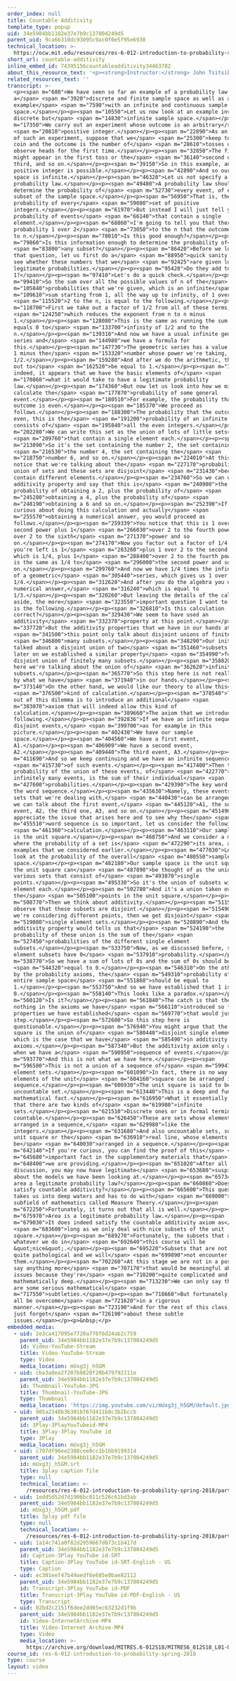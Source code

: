```yaml
---
order_index: null
title: Countable Additivity
template_type: popup
uid: 34e5984bb1182e37e7b9c137804249d5
parent_uid: 9ca6b310dc93095c9ac0f0e5f95e6930
technical_location: >-
  https://ocw.mit.edu/resources/res-6-012-introduction-to-probability-spring-2018/part-i-the-fundamentals/countable-additivity
short_url: countable-additivity
inline_embed_id: 74395156countableadditivity34463782
about_this_resource_text: '<p><strong>Instructor:</strong> John Tsitsiklis</p>'
related_resources_text: ''
transcript: >-
  <p><span m="680">We have seen so far an example of a probability law on
  a</span> <span m="3920">discrete and finite sample space as well as an
  example</span> <span m="7590">with an infinite and continuous sample
  space.</span></p><p><span m="10550">Let us now look at an example involving a
  discrete but</span> <span m="14830">infinite sample space.</span></p><p><span
  m="17350">We carry out an experiment whose outcome is an arbitrary</span>
  <span m="20810">positive integer.</span></p><p><span m="22890">As an example
  of such an experiment, suppose that we</span> <span m="25300">keep tossing a
  coin and the outcome is the number of</span> <span m="28610">tosses until we
  observe heads for the first time.</span></p><p><span m="32850">The first heads
  might appear in the first toss or the</span> <span m="36140">second or the
  third, and so on.</span></p><p><span m="39150">So in this example, any
  positive integer is possible.</span></p><p><span m="42890">And so our sample
  space is infinite.</span></p><p><span m="46320">Let us not specify a
  probability law.</span></p><p><span m="49480">A probability law should
  determine the probability of</span> <span m="52730">every event, of every
  subset of the sample space.</span></p><p><span m="56950">That is, the
  probability of every</span> <span m="59080">set of positive
  integers.</span></p><p><span m="61970">But instead I will just tell you the
  probability of events</span> <span m="66140">that contain a single
  element.</span></p><p><span m="68860">I'm going to tell you that there is
  probability 1 over 2</span> <span m="73050">to the n that the outcome is equal
  to n.</span></p><p><span m="78010">Is this good enough?</span></p><p><span
  m="79860">Is this information enough to determine the probability of</span>
  <span m="83800">any subset?</span></p><p><span m="86420">Before we look into
  that question, let us first do a</span> <span m="88950">quick sanity check to
  see whether these numbers that we</span> <span m="92425">are given look like
  legitimate probabilities.</span></p><p><span m="95420">Do they add to
  1?</span></p><p><span m="97410">Let's do a quick check.</span></p><p><span
  m="99410">So the sum over all the possible values of n of the</span> <span
  m="105840">probabilities that we're given, which is an infinite</span> <span
  m="109610">sum starting from 1, all the way up to infinity, of 1 over</span>
  <span m="115520">2 to the n, is equal to the following.</span></p><p><span
  m="118700">First we take out a factor of 1/2 from all of these terms,</span>
  <span m="124250">which reduces the exponent from n to n minus
  1.</span></p><p><span m="128080">This is the same as running the sum from n
  equals 0 to</span> <span m="133700">infinity of 1/2 and to the
  n.</span></p><p><span m="139310">And now we have a usual infinite geometric
  series and</span> <span m="144980">we have a formula for
  this.</span></p><p><span m="147730">The geometric series has a value of 1 over
  1 minus the</span> <span m="153320">number whose power we're taking, which is
  1/2.</span></p><p><span m="159280">And after we do the arithmetic, this turns
  out to</span> <span m="162520">be equal to 1.</span></p><p><span m="164240">So
  indeed, it appears that we have the basic elements of</span> <span
  m="170860">what it would take to have a legitimate probability
  law.</span></p><p><span m="174360">But now let us look into how we might
  calculate the</span> <span m="177870">probability of some general
  event.</span></p><p><span m="180510">For example, the probability that the
  outcome is even.</span></p><p><span m="185370">We proceed as
  follows.</span></p><p><span m="188300">The probability that the outcome is
  even, this is the</span> <span m="191200">probability of an infinite set that
  consists of</span> <span m="195840">all the even integers.</span></p><p><span
  m="202280">We can write this set as the union of lots of little sets</span>
  <span m="209760">that contain a single element each.</span></p><p><span
  m="213090">So it's the set containing the number 2, the set containing</span>
  <span m="216530">the number 4, the set containing the</span> <span
  m="218750">number 6, and so on.</span></p><p><span m="224010">At this point we
  notice that we're talking about the</span> <span m="227170">probability of a
  union of sets and these sets are disjoint</span> <span m="231430">because they
  contain different elements.</span></p><p><span m="234760">So we can use an
  additivity property and say that this is</span> <span m="240900">the
  probability of obtaining a 2, plus the probability of</span> <span
  m="245280">obtaining a 4, plus the probability of</span> <span
  m="248190">obtaining a 6 and so on.</span></p><p><span m="252390">If you're
  curious about doing this calculation and actually</span> <span
  m="255570">obtaining a numerical answer, you would proceed as
  follows.</span></p><p><span m="259339">You notice that this is 1 over 2 to the
  second power plus 1</span> <span m="266030">over 2 to the fourth power plus 1
  over 2 to the sixth</span> <span m="271370">power and so
  on.</span></p><p><span m="274170">Now you factor out a factor of 1/4 and what
  you're left is 1</span> <span m="283260">plus 1 over 2 to the second power,
  which is 1/4, plus 1</span> <span m="288400">over 2 to the fourth power, which
  is the same as 1/4 to</span> <span m="296000">the second power and so
  on.</span></p><p><span m="299760">And now we have 1/4 times the infinite sum
  of a geometric</span> <span m="305440">series, which gives us 1 over 1 minus
  1/4.</span></p><p><span m="312620">And after you do the algebra you obtain a
  numerical answer,</span> <span m="316240">which is equal to
  1/3.</span></p><p><span m="320260">But leaving the details of the calculation
  aside, the more</span> <span m="323550">important question I want to address
  is the following.</span></p><p><span m="326810">Is this calculation
  correct?</span></p><p><span m="329430">We seem to have used an
  additivity</span> <span m="332370">property at this point.</span></p><p><span
  m="337720">But the additivity properties that we have in our hands at</span>
  <span m="341500">this point only talk about disjoint unions of finitely</span>
  <span m="346800">many subsets.</span></p><p><span m="348290">Our initial axiom
  talked about a disjoint union of two</span> <span m="351460">subsets and then
  later on we established a similar property</span> <span m="354990">for a
  disjoint union of finitely many subsets.</span></p><p><span m="358820">But
  here we're talking about the union of</span> <span m="362620">infinitely many
  subsets.</span></p><p><span m="365770">So this step here is not really allowed
  by what we have</span> <span m="371940">in our hands.</span></p><p><span
  m="373140">On the other hand, we would like our theory to allow this</span>
  <span m="376500">kind of calculation.</span></p><p><span m="378540">The way
  out of this dilemma is to introduce an additional</span> <span
  m="383070">axiom that will indeed allow this kind of
  calculation.</span></p><p><span m="389660">The axiom that we introduce is the
  following.</span></p><p><span m="392836">If we have an infinite sequence of
  disjoint events,</span> <span m="399700">as for example in this
  picture.</span></p><p><span m="402430">We have our sample
  space.</span></p><p><span m="404560">We have a first event,
  A1.</span></p><p><span m="406909">We have a second event,
  A2.</span></p><p><span m="409440">The third event, A3.</span></p><p><span
  m="411690">And so we keep continuing and we have an infinite sequence</span>
  <span m="415730">of such events.</span></p><p><span m="417400">Then the
  probability of the union of these events, of</span> <span m="422770">these
  infinitely many events, is the sum of their individual</span> <span
  m="427600">probabilities.</span></p><p><span m="429390">The key word here is
  the word sequence.</span></p><p><span m="435630">Namely, these events, these
  sets that we're dealing with,</span> <span m="440430">can be arranged so that
  we can talk about the first event,</span> <span m="445120">A1, the second
  event, A2, the third one, A3, and so on.</span></p><p><span m="451490">To
  appreciate the issue that arises here and to see why the</span> <span
  m="455510">word sequence is so important, let us consider the following</span>
  <span m="461360">calculation.</span></p><p><span m="463110">Our sample space
  is the unit square.</span></p><p><span m="468750">And we consider a model
  where the probability of a set is</span> <span m="472290">its area, as in the
  examples that we considered earlier.</span></p><p><span m="477030">Let us now
  look at the probability of the overall</span> <span m="480550">sample
  space.</span></p><p><span m="482180">Our sample space is the unit square and
  the unit square can</span> <span m="487890">be thought of as the union of
  various sets that consist of</span> <span m="493870">single
  points.</span></p><p><span m="495330">So it's the union of subsets with one
  element each.</span></p><p><span m="502780">And it's a union taken over all
  the</span> <span m="505100">points in the unit square.</span></p><p><span
  m="508770">Then we think about additivity.</span></p><p><span m="511590">We
  observe that these subsets are disjoint.</span></p><p><span m="515490">If
  we're considering different points, then we get disjoint</span> <span
  m="519080">single element sets.</span></p><p><span m="520890">And then an
  additivity property would tells us that</span> <span m="524190">the
  probability of these union is the sum of the</span> <span
  m="527450">probabilities of the different single element
  subsets.</span></p><p><span m="533750">Now, as we discussed before, single
  element subsets have 0</span> <span m="537910">probability.</span></p><p><span
  m="538770">So we have a sum of lots of 0s and the sum of 0s should be</span>
  <span m="544320">equal to 0.</span></p><p><span m="546310">On the other hand,
  by the probability axioms, the</span> <span m="549310">probability of the
  entire sample space</span> <span m="551860">should be equal to
  1.</span></p><p><span m="553750">And so we have established that 1 is equal to
  0.</span></p><p><span m="558140">This looks like a paradox.</span></p><p><span
  m="560120">Is it?</span></p><p><span m="561840">The catch is that there is
  nothing in the axioms we have</span> <span m="566110">introduced so far or the
  properties we have established</span> <span m="569770">that would justify this
  step.</span></p><p><span m="572600">So this step here is
  questionable.</span></p><p><span m="576940">You might argue that the unit
  square is the union of</span> <span m="580440">disjoint single element sets,
  which is the case that we have</span> <span m="585490">in additivity
  axioms.</span></p><p><span m="587340">But the additivity axiom only applies
  when we have a</span> <span m="590950">sequence of events.</span></p><p><span
  m="593770">And this is not what we have here.</span></p><p><span
  m="596580">This is not a union of a sequence of</span> <span m="599470">single
  element sets.</span></p><p><span m="601090">In fact, there is no way that the
  elements of the unit</span> <span m="604160">square can be arranged in a
  sequence.</span></p><p><span m="606930">The unit square is said to be an
  uncountable set.</span></p><p><span m="613440">This is a deep and fundamental
  mathematical fact.</span></p><p><span m="616950">What it essentially says is
  that there are two kinds of</span> <span m="619980">infinite
  sets.</span></p><p><span m="621510">Discrete ones or in formal terminology
  countable.</span></p><p><span m="626450">These are sets whose elements can be
  arranged in a sequence,</span> <span m="629980">like the
  integers.</span></p><p><span m="631680">And also uncountable sets, such as the
  unit square or the</span> <span m="636910">real line, whose elements cannot
  be</span> <span m="640030">arranged in a sequence.</span></p><p><span
  m="642140">If you're curious, you can find the proof of this</span> <span
  m="645680">important fact in the supplementary materials that</span> <span
  m="648400">we are providing.</span></p><p><span m="651020">After all these
  discussion, you may now have legitimate</span> <span m="653680">suspicions
  about the models we have been looking at.</span></p><p><span m="657340">Is
  area a legitimate probability law?</span></p><p><span m="660860">Does it even
  satisfy countable additivity?</span></p><p><span m="665600">This question
  takes us into deep waters and has to do with</span> <span m="669000">a deep
  subfield of mathematics called Measure Theory.</span></p><p><span
  m="672250">Fortunately, it turns out that all is well.</span></p><p><span
  m="675970">Area is a legitimate probability law.</span></p><p><span
  m="679030">It does indeed satisfy the countable additivity axiom as</span>
  <span m="683600">long as we only deal with nice subsets of the unit
  square.</span></p><p><span m="689270">Fortunately, the subsets that arise in
  whatever we do in</span> <span m="692640">this course will be
  &quot;nice&quot;.</span></p><p><span m="695220">Subsets that are not nice are
  quite pathological and we will</span> <span m="699890">not encounter
  them.</span></p><p><span m="702260">At this stage we are not in a position to
  say anything more</span> <span m="707170">that would be meaningful about these
  issues because they're</span> <span m="710200">quite complicated and
  mathematically deep.</span></p><p><span m="713230">We can only say that there
  are some serious mathematical</span> <span
  m="717550">subtleties.</span></p><p><span m="718660">But fortunately, they can
  all be overcome</span> <span m="721620">in a rigorous
  manner.</span></p><p><span m="723190">And for the rest of this class, you can
  just forget</span> <span m="726190">about these subtle
  issues.</span></p><p>&nbsp;</p>
embedded_media:
  - uid: 2e3ca417095e7720a770f6d24ab2c759
    parent_uid: 34e5984bb1182e37e7b9c137804249d5
    id: Video-YouTube-Stream
    title: Video-YouTube-Stream
    type: Video
    media_location: mUxg3j_h5GM
  - uid: cba3a0ea2f207b8820f20b479792111e
    parent_uid: 34e5984bb1182e37e7b9c137804249d5
    id: Thumbnail-YouTube-JPG
    title: Thumbnail-YouTube-JPG
    type: Thumbnail
    media_location: 'https://img.youtube.com/vi/mUxg3j_h5GM/default.jpg'
  - uid: 905a2348b36301bf67d411b8c3b2bccb
    parent_uid: 34e5984bb1182e37e7b9c137804249d5
    id: 3Play-3PlayYouTubeid-MP4
    title: 3Play-3Play YouTube id
    type: 3Play
    media_location: mUxg3j_h5GM
  - uid: c797df96ee2388cee0cc1b1bb9199314
    parent_uid: 34e5984bb1182e37e7b9c137804249d5
    id: mUxg3j_h5GM.srt
    title: 3play caption file
    type: null
    technical_location: >-
      /resources/res-6-012-introduction-to-probability-spring-2018/part-i-the-fundamentals/countable-additivity/mUxg3j_h5GM.srt
  - uid: 1edd5d52d7d1906bc011c526c61bd3ab
    parent_uid: 34e5984bb1182e37e7b9c137804249d5
    id: mUxg3j_h5GM.pdf
    title: 3play pdf file
    type: null
    technical_location: >-
      /resources/res-6-012-introduction-to-probability-spring-2018/part-i-the-fundamentals/countable-additivity/mUxg3j_h5GM.pdf
  - uid: 1a14c741a0f82d2959667d073c1b417d
    parent_uid: 34e5984bb1182e37e7b9c137804249d5
    id: Caption-3Play YouTube id-SRT
    title: Caption-3Play YouTube id-SRT-English - US
    type: Caption
  - uid: ec301eef47b49aedf6e685e0bae82112
    parent_uid: 34e5984bb1182e37e7b9c137804249d5
    id: Transcript-3Play YouTube id-PDF
    title: Transcript-3Play YouTube id-PDF-English - US
    type: Transcript
  - uid: 02bd2c2151f6dee2dd65ec63232d1f9b
    parent_uid: 34e5984bb1182e37e7b9c137804249d5
    id: Video-InternetArchive-MP4
    title: Video-Internet Archive-MP4
    type: Video
    media_location: >-
      https://archive.org/download/MITRES.6-012S18/MITRES6_012S18_L01-09_300k.mp4
course_id: res-6-012-introduction-to-probability-spring-2018
type: course
layout: video
---
```

